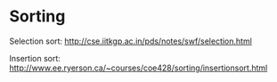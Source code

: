 # Sorting

Selection sort: http://cse.iitkgp.ac.in/pds/notes/swf/selection.html

Insertion sort: http://www.ee.ryerson.ca/~courses/coe428/sorting/insertionsort.html

